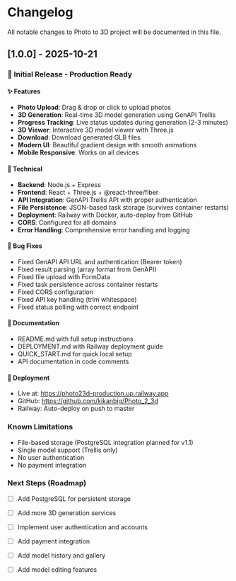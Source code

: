 # Changelog

All notable changes to Photo to 3D project will be documented in this file.

## [1.0.0] - 2025-10-21

### 🎉 Initial Release - Production Ready

#### ✨ Features
- **Photo Upload**: Drag & drop or click to upload photos
- **3D Generation**: Real-time 3D model generation using GenAPI Trellis
- **Progress Tracking**: Live status updates during generation (2-3 minutes)
- **3D Viewer**: Interactive 3D model viewer with Three.js
- **Download**: Download generated GLB files
- **Modern UI**: Beautiful gradient design with smooth animations
- **Mobile Responsive**: Works on all devices

#### 🔧 Technical
- **Backend**: Node.js + Express
- **Frontend**: React + Three.js + @react-three/fiber
- **API Integration**: GenAPI Trellis API with proper authentication
- **File Persistence**: JSON-based task storage (survives container restarts)
- **Deployment**: Railway with Docker, auto-deploy from GitHub
- **CORS**: Configured for all domains
- **Error Handling**: Comprehensive error handling and logging

#### 🐛 Bug Fixes
- Fixed GenAPI API URL and authentication (Bearer token)
- Fixed result parsing (array format from GenAPI)
- Fixed file upload with FormData
- Fixed task persistence across container restarts
- Fixed CORS configuration
- Fixed API key handling (trim whitespace)
- Fixed status polling with correct endpoint

#### 📝 Documentation
- README.md with full setup instructions
- DEPLOYMENT.md with Railway deployment guide
- QUICK_START.md for quick local setup
- API documentation in code comments

#### 🚀 Deployment
- Live at: https://photo23d-production.up.railway.app
- GitHub: https://github.com/kikanbig/Photo_2_3d
- Railway: Auto-deploy on push to master

### Known Limitations
- File-based storage (PostgreSQL integration planned for v1.1)
- Single model support (Trellis only)
- No user authentication
- No payment integration

### Next Steps (Roadmap)
- [ ] Add PostgreSQL for persistent storage
- [ ] Add more 3D generation services
- [ ] Implement user authentication and accounts
- [ ] Add payment integration
- [ ] Add model history and gallery
- [ ] Add model editing features

